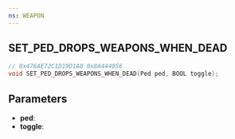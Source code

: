 ```yaml
---
ns: WEAPON
---
```

## SET_PED_DROPS_WEAPONS_WHEN_DEAD

```c
// 0x476AE72C1D19D1A8 0x8A444056
void SET_PED_DROPS_WEAPONS_WHEN_DEAD(Ped ped, BOOL toggle);
```


## Parameters
* **ped**: 
* **toggle**: 

